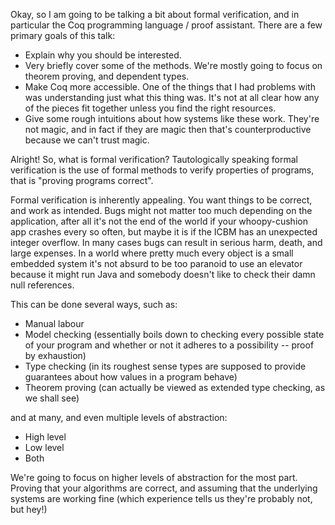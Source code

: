 Okay, so I am going to be talking a bit about formal verification, and in particular the Coq programming language / proof assistant. There are a few primary goals of this talk:

- Explain why you should be interested.
- Very briefly cover some of the methods. We're mostly going to focus on theorem proving, and dependent types.
- Make Coq more accessible. One of the things that I had problems with was understanding just what this thing was. It's not at all clear how any of the pieces fit together unless you find the right resources.
- Give some rough intuitions about how systems like these work. They're not magic, and in fact if they are magic then that's counterproductive because we can't trust magic.


Alright! So, what is formal verification? Tautologically speaking formal verification is the use of formal methods to verify properties of programs, that is "proving programs correct".

Formal verification is inherently appealing. You want things to be correct, and work as intended. Bugs might not matter too much depending on the application, after all it's not the end of the world if your whoopy-cushion app crashes every so often, but maybe it is if the ICBM has an unexpected integer overflow. In many cases bugs can result in serious harm, death, and large expenses. In a world where pretty much every object is a small embedded system it's not absurd to be too paranoid to use an elevator because it might run Java and somebody doesn't like to check their damn null references.

This can be done several ways, such as:

- Manual labour
- Model checking (essentially boils down to checking every possible state of your program and whether or not it adheres to a possibility -- proof by exhaustion)
- Type checking (in its roughest sense types are supposed to provide guarantees about how values in a program behave)
- Theorem proving (can actually be viewed as extended type checking, as we shall see)

and at many, and even multiple levels of abstraction:

- High level
- Low level
- Both

We're going to focus on higher levels of abstraction for the most part. Proving that your algorithms are correct, and assuming that the underlying systems are working fine (which experience tells us they're probably not, but hey!)

